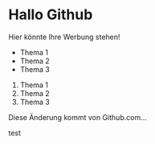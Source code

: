 # Hallo Github

Hier könnte Ihre Werbung stehen!


- Thema 1
- Thema 2
- Thema 3

1. Thema 1
2. Thema 2
3. Thema 3

Diese Änderung kommt von Github.com...

test
